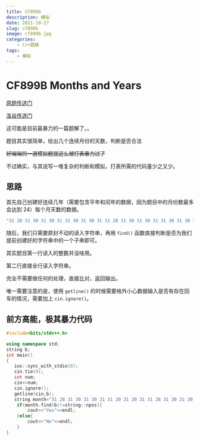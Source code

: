 ```yaml
---
title: CF899b
description: 模拟
date: 2021-10-27
slug: cf899b
image: cf899b.jpg
categories:
    - C++题解
tags:
    - 模拟
---
```


# CF899B Months and Years

[原题传送门](https://codeforces.com/problemset/problem/899/B)

[洛谷传送门](https://www.luogu.com.cn/problem/CF899B)

这可能是目前最暴力的一篇题解了。。

题目其实很简单，给出几个连续月份的天数，判断是否合法

~~好端端的一道模拟题就这么被打表暴力过了~~

不过确实，与其说写一堆复杂的判断和模拟，打表所需的代码量少之又少。

## 思路
首先自己创建好连续几年（需要包含平年和闰年的数据，因为题目中的月份数最多会达到 $24$）每个月天数的数据。

```cpp
"31 28 31 30 31 30 31 31 30 31 30 31 31 28 31 30 31 30 31 31 30 31 30 31 31 29 31 30 31 30 31 31 30 31 30 31 31 28 31 30 31 30 31 31 30 31 30 31 31 28 31 30 31 30 31 31 30 31 30 31 "
```
随后，我们只需要原封不动的读入字符串，再用 `find()` 函数直接判断是否为我们提前创建好的字符串中的一个子串即可。

其实题目第一行读入的整数并没啥用。

第二行直接全行读入字符串。

完全不需要做任何的处理，直接比对，返回输出。

唯一需要注意的是，使用 `getline()` 的时候需要格外小心数据输入是否有存在回车的情况，需要加上 `cin.ignore()`。

## 前方高能，极其暴力代码
```cpp
#include<bits/stdc++.h>

using namespace std;
string b;
int main()
{
   ios::sync_with_stdio(0);
   cin.tie(0);
   int num;
   cin>>num;
   cin.ignore();
   getline(cin,b);
   string month="31 28 31 30 31 30 31 31 30 31 30 31 31 28 31 30 31 30 31 31 30 31 30 31 31 29 31 30 31 30 31 31 30 31 30 31 31 28 31 30 31 30 31 31 30 31 30 31 31 28 31 30 31 30 31 31 30 31 30 31 ";
    if(month.find(b)!=string::npos){
        cout<<"Yes"<<endl;
    }else{
        cout<<"No"<<endl;
    }
}

```



